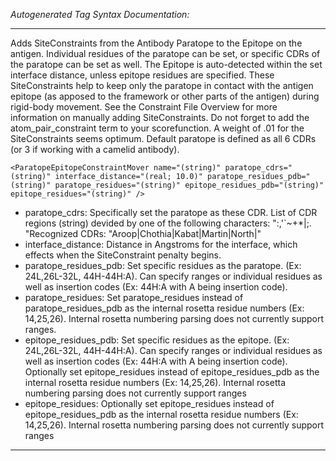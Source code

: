 _Autogenerated Tag Syntax Documentation:_

---
Adds SiteConstraints from the Antibody Paratope to the Epitope on the antigen. Individual residues of the paratope can be set, or specific CDRs of the paratope can be set as well. The Epitope is auto-detected within the set interface distance, unless epitope residues are specified. These SiteConstraints help to keep only the paratope in contact with the antigen epitope (as apposed to the framework or other parts of the antigen) during rigid-body movement. See the Constraint File Overview for more information on manually adding SiteConstraints. Do not forget to add the atom_pair_constraint term to your scorefunction. A weight of .01 for the SiteConstraints seems optimum. Default paratope is defined as all 6 CDRs (or 3 if working with a camelid antibody).

```
<ParatopeEpitopeConstraintMover name="(string)" paratope_cdrs="(string)" interface_distance="(real; 10.0)" paratope_residues_pdb="(string)" paratope_residues="(string)" epitope_residues_pdb="(string)" epitope_residues="(string)" />
```

-   paratope_cdrs: Specifically set the paratope as these CDR.
List of CDR regions (string) devided by one of the following characters: ":,'`~+*|;. "Recognized CDRs: "Aroop|Chothia|Kabat|Martin|North|"
-   interface_distance: Distance in Angstroms for the interface, which effects when the SiteConstraint penalty begins.
-   paratope_residues_pdb: Set specific residues as the paratope. (Ex: 24L,26L-32L, 44H-44H:A). Can specify ranges or individual residues as well as insertion codes (Ex: 44H:A with A being insertion code).
-   paratope_residues: Set paratope_residues instead of paratope_residues_pdb as the internal rosetta residue numbers (Ex: 14,25,26). Internal rosetta numbering parsing does not currently support ranges.
-   epitope_residues_pdb: Set specific residues as the epitope. (Ex: 24L,26L-32L, 44H-44H:A). Can specify ranges or individual residues as well as insertion codes (Ex: 44H:A with A being insertion code). Optionally set epitope_residues instead of epitope_residues_pdb as the internal rosetta residue numbers (Ex: 14,25,26). Internal rosetta numbering parsing does not currently support ranges
-   epitope_residues: Optionally set epitope_residues instead of epitope_residues_pdb as the internal rosetta residue numbers (Ex: 14,25,26). Internal rosetta numbering parsing does not currently support ranges

---
